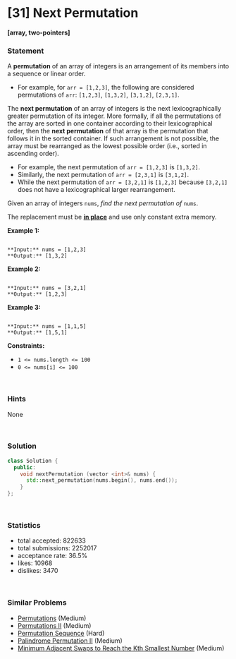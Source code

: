 # [31] Next Permutation

**[array, two-pointers]**

### Statement

A **permutation** of an array of integers is an arrangement of its members into a sequence or linear order.

* For example, for `arr = [1,2,3]`, the following are considered permutations of `arr`: `[1,2,3]`, `[1,3,2]`, `[3,1,2]`, `[2,3,1]`.



The **next permutation** of an array of integers is the next lexicographically greater permutation of its integer. More formally, if all the permutations of the array are sorted in one container according to their lexicographical order, then the **next permutation** of that array is the permutation that follows it in the sorted container. If such arrangement is not possible, the array must be rearranged as the lowest possible order (i.e., sorted in ascending order).

* For example, the next permutation of `arr = [1,2,3]` is `[1,3,2]`.
* Similarly, the next permutation of `arr = [2,3,1]` is `[3,1,2]`.
* While the next permutation of `arr = [3,2,1]` is `[1,2,3]` because `[3,2,1]` does not have a lexicographical larger rearrangement.



Given an array of integers `nums`, *find the next permutation of* `nums`.

The replacement must be **[in place](http://en.wikipedia.org/wiki/In-place_algorithm)** and use only constant extra memory.


**Example 1:**

```

**Input:** nums = [1,2,3]
**Output:** [1,3,2]

```

**Example 2:**

```

**Input:** nums = [3,2,1]
**Output:** [1,2,3]

```

**Example 3:**

```

**Input:** nums = [1,1,5]
**Output:** [1,5,1]

```

**Constraints:**
* `1 <= nums.length <= 100`
* `0 <= nums[i] <= 100`


<br>

### Hints

None

<br>

### Solution

```cpp
class Solution {
  public:
    void nextPermutation (vector <int>& nums) {
      std::next_permutation(nums.begin(), nums.end());
    }
};
```

<br>

### Statistics

- total accepted: 822633
- total submissions: 2252017
- acceptance rate: 36.5%
- likes: 10968
- dislikes: 3470

<br>

### Similar Problems

- [Permutations](https://leetcode.com/problems/permutations) (Medium)
- [Permutations II](https://leetcode.com/problems/permutations-ii) (Medium)
- [Permutation Sequence](https://leetcode.com/problems/permutation-sequence) (Hard)
- [Palindrome Permutation II](https://leetcode.com/problems/palindrome-permutation-ii) (Medium)
- [Minimum Adjacent Swaps to Reach the Kth Smallest Number](https://leetcode.com/problems/minimum-adjacent-swaps-to-reach-the-kth-smallest-number) (Medium)
